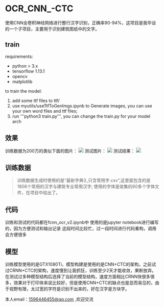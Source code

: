 # OCR_CNN_-CTC
使用CNN全卷积神经网络进行整行汉字识别，正确率90-94%，这项目是我毕设的一个子项目，主要用于识别建筑图纸中的文字。
## train
requirements:
* python > 3.x
* tensorflow  1.13.1
* opencv 
* matplotlib

to train the model:
1. add some ttf files to ttf/
2. use myutils/useTtfToGenImgs.ipynb to Generate images, you can use your own word files and ttf files;
3. run '''python3 train.py''', you can change the train.py for your model arch


## 效果
训练数据为200万的类似下面的图片：
![](https://github.com/mengjiexu/OCR_CNN_-CTC/raw/master/images_result/train.png)
测试图片：
![](https://github.com/mengjiexu/OCR_CNN_-CTC/raw/master/images_result/test.jpg)
测试结果：
![](https://github.com/mengjiexu/OCR_CNN_-CTC/raw/master/images_result/test2.png)


## 训练数据
> 训练数据生成时使用的是“最新字典3_只含常用字.csv”,这里面包含的是1806个常用的汉字与建筑专业常用汉字;
> 使用的字体是收集的60多个字体文件，在项目中给出了。

## 代码
训练和测试的代码都在fcnn_ocr_v2.ipynb中
使用的是jupyter notebook进行编写的，因为方便测试和输出记录
这段时间比较忙，过一段时间进行代码重构，调用会方便很多

## 模型
训练模型使用的是GTX1080Ti，模型构建是使用的是CNN+CTC的架构，之前试过CRNN+CTC的架构，速度慢到让我抓狂，训练至少2天才能收敛，果断放弃。
在测试过多种模型结构后选择了当前的模型结构，速度方面相比CRNN快很多很多，效果对于打印体来说比较好，但是使用CNN+CTC的缺点也是显而易见的，由于视野有限，太过宽的字符是识别不出来的，好在汉字是方块字。

本人email：1596446455@qq.com ,欢迎交流




